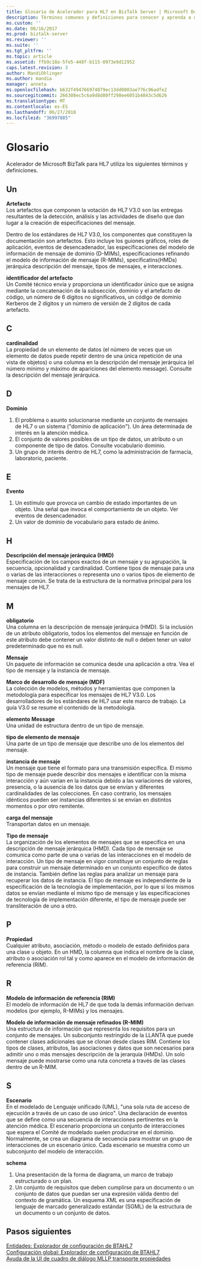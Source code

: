 ```yaml
---
title: Glosario de Acelerador para HL7 en BizTalk Server | Microsoft Docs
description: Términos comunes y definiciones para conocer y aprenda a usar el Acelerador de BizTalk para HL7
ms.custom: ''
ms.date: 08/16/2017
ms.prod: biztalk-server
ms.reviewer: ''
ms.suite: ''
ms.tgt_pltfrm: ''
ms.topic: article
ms.assetid: ffb9c18a-5fe5-448f-b115-0973e9d12952
caps.latest.revision: 3
author: MandiOhlinger
ms.author: mandia
manager: anneta
ms.openlocfilehash: b632f494766974079ec13dd0803ae776c96adfe2
ms.sourcegitcommit: 266308ec5c6a9d8d80ff298ee6051b4843c5d626
ms.translationtype: MT
ms.contentlocale: es-ES
ms.lasthandoff: 06/27/2018
ms.locfileid: "36997885"
---
```

# <a name="glossary"></a>Glosario
Acelerador de Microsoft BizTalk para HL7 utiliza los siguientes términos y definiciones.

## <a name="a"></a>Un    
 **Artefacto**    
 Los artefactos que componen la votación de HL7 V3.0 son las entregas resultantes de la detección, análisis y las actividades de diseño que dan lugar a la creación de especificaciones del mensaje.  
  
 Dentro de los estándares de HL7 V3.0, los componentes que constituyen la documentación son artefactos. Esto incluye los guiones gráficos, roles de aplicación, eventos de desencadenador, las especificaciones del modelo de información de mensaje de dominio (D-MIMs), especificaciones refinando el modelo de información de mensaje (R-MIMs), specificatins(HMDs) jerárquica descripción del mensaje, tipos de mensajes, e interacciones.  
  
 **identificador del artefacto**    
 Un Comité técnico envía y proporciona un identificador único que se asigna mediante la concatenación de la subsección, dominio y el artefacto de código, un número de 6 dígitos no significativos, un código de dominio Kerberos de 2 dígitos y un número de versión de 2 dígitos de cada artefacto.  

## <a name="c"></a>C
  
 **cardinalidad**    
 La propiedad de un elemento de datos (el número de veces que un elemento de datos puede repetir dentro de una única repetición de una vista de objetos) o una columna en la descripción del mensaje jerárquica (el número mínimo y máximo de apariciones del elemento message). Consulte la descripción del mensaje jerárquica.  
  
## <a name="d"></a>D   
 **Dominio**    
 1. El problema o asunto solucionarse mediante un conjunto de mensajes de HL7 o un sistema ("dominio de aplicación"). Un área determinada de interés en la atención médica. 
 2. El conjunto de valores posibles de un tipo de datos, un atributo o un componente de tipo de datos. Consulte vocabulario dominio. 
 3. Un grupo de interés dentro de HL7, como la administración de farmacia, laboratorio, paciente.  
  
## <a name="e"></a>E 
 **Evento**    
 1. Un estímulo que provoca un cambio de estado importantes de un objeto. Una señal que invoca el comportamiento de un objeto. Ver eventos de desencadenador. 
 2. Un valor de dominio de vocabulario para estado de ánimo.  
  
 
## <a name="h"></a>H
**Descripción del mensaje jerárquica (HMD)**    
 Especificación de los campos exactos de un mensaje y su agrupación, la secuencia, opcionalidad y cardinalidad. Contiene tipos de mensaje para una o varias de las interacciones o representa uno o varios tipos de elemento de mensaje común. Se trata de la estructura de la normativa principal para los mensajes de HL7.  
  
## <a name="m"></a>M  
 **obligatorio**    
 Una columna en la descripción de mensaje jerárquica (HMD). Si la inclusión de un atributo obligatorio, todos los elementos del mensaje en función de este atributo debe contener un valor distinto de null o deben tener un valor predeterminado que no es null.  
  
  
 **Mensaje**    
 Un paquete de información se comunica desde una aplicación a otra. Vea el tipo de mensaje y la instancia de mensaje.  
  
 **Marco de desarrollo de mensaje (MDF)**    
 La colección de modelos, métodos y herramientas que componen la metodología para especificar los mensajes de HL7 V3.0. Los desarrolladores de los estándares de HL7 usar este marco de trabajo. La guía V3.0 se resume el contenido de la metodología.  
  
 **elemento Message**    
 Una unidad de estructura dentro de un tipo de mensaje.  
  
 **tipo de elemento de mensaje**    
 Una parte de un tipo de mensaje que describe uno de los elementos del mensaje.  
  
 **instancia de mensaje**    
 Un mensaje que tiene el formato para una transmisión específica. El mismo tipo de mensaje puede describir dos mensajes e identificar con la misma interacción y aún varían en la instancia debido a las variaciones de valores, presencia, o la ausencia de los datos que se envían y diferentes cardinalidades de las colecciones. En caso contrario, los mensajes idénticos pueden ser instancias diferentes si se envían en distintos momentos o por otro remitente.  
  
 **carga del mensaje**    
 Transportan datos en un mensaje.  
  
 **Tipo de mensaje**    
 La organización de los elementos de mensajes que se especifica en una descripción de mensaje jerárquica (HMD). Cada tipo de mensaje se comunica como parte de una o varias de las interacciones en el modelo de interacción. Un tipo de mensaje en vigor constituye un conjunto de reglas para construir un mensaje determinado en un conjunto específico de datos de instancia. También define las reglas para analizar un mensaje para recuperar los datos de instancia. El tipo de mensaje es independiente de la especificación de la tecnología de implementación, por lo que si los mismos datos se envían mediante el mismo tipo de mensaje y las especificaciones de tecnología de implementación diferente, el tipo de mensaje puede ser transliteración de uno a otro.  

## <a name="p"></a>P  
 **Propiedad**    
 Cualquier atributo, asociación, método o modelo de estado definidos para una clase u objeto. En un HMD, la columna que indica el nombre de la clase, atributo o asociación rol tal y como aparece en el modelo de información de referencia (RIM).  

## <a name="r"></a>R  
 **Modelo de información de referencia (RIM)**    
 El modelo de información de HL7 de que toda la demás información derivan modelos (por ejemplo, R-MIMs) y los mensajes.  
  
 **Modelo de información de mensaje refinados (R-MIM)**    
 Una estructura de información que representa los requisitos para un conjunto de mensajes. Un subconjunto restringido de la LLANTA que puede contener clases adicionales que se clonan desde clases RIM. Contiene los tipos de clases, atributos, las asociaciones y datos que son necesarios para admitir uno o más mensajes descripción de la jerarquía (HMDs). Un solo mensaje puede mostrarse como una ruta concreta a través de las clases dentro de un R-MIM.  

## <a name="s"></a>S  
 **Escenario**    
 En el modelado de Lenguaje unificado (UML), "una sola ruta de acceso de ejecución a través de un caso de uso único". Una declaración de eventos que se define como una secuencia de interacciones pertinentes en la atención médica. El escenario proporciona un conjunto de interacciones que espera el Comité de modelado suelen producirse en el dominio. Normalmente, se crea un diagrama de secuencia para mostrar un grupo de interacciones de un escenario único. Cada escenario se muestra como un subconjunto del modelo de interacción.  
  
 **schema**    
 1. Una presentación de la forma de diagrama, un marco de trabajo estructurado o un plan. 
 2. Un conjunto de requisitos que deben cumplirse para un documento o un conjunto de datos que puedan ser una expresión válida dentro del contexto de gramática. Un esquema XML es una especificación de lenguaje de marcado generalizado estándar (SGML) de la estructura de un documento o un conjunto de datos.

## <a name="next-steps"></a>Pasos siguientes
[Entidades: Explorador de configuración de BTAHL7](parties-tab.md)  
[Configuración global: Explorador de configuración de BTAHL7](global-settings-tab.md)  
[Ayuda de la UI de cuadro de diálogo MLLP transporte propiedades](mllp-transport-properties-dialog-box-ui-help.md)